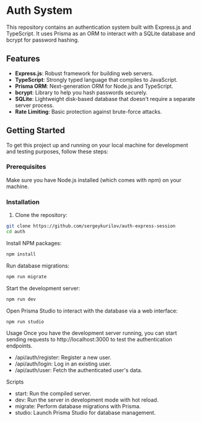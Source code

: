 # Auth System

This repository contains an authentication system built with Express.js and TypeScript. It uses Prisma as an ORM to interact with a SQLite database and bcrypt for password hashing.

## Features

- **Express.js**: Robust framework for building web servers.
- **TypeScript**: Strongly typed language that compiles to JavaScript.
- **Prisma ORM**: Next-generation ORM for Node.js and TypeScript.
- **bcrypt**: Library to help you hash passwords securely.
- **SQLite**: Lightweight disk-based database that doesn't require a separate server process.
- **Rate Limiting**: Basic protection against brute-force attacks.

## Getting Started

To get this project up and running on your local machine for development and testing purposes, follow these steps:

### Prerequisites

Make sure you have Node.js installed (which comes with npm) on your machine.

### Installation

1. Clone the repository:

```bash
git clone https://github.com/sergeykurilov/auth-express-session
cd auth
```
Install NPM packages:
```bash
npm install
```
Run database migrations:

```bash
npm run migrate
```
Start the development server:
```bash
npm run dev
```
Open Prisma Studio to interact with the database via a web interface:
```bash
npm run studio
```
Usage
Once you have the development server running, you can start sending requests to http://localhost:3000 to test the authentication endpoints.

- /api/auth/register: Register a new user.
- /api/auth/login: Log in an existing user.
- /api/auth/user: Fetch the authenticated user's data.

Scripts
- start: Run the compiled server.
- dev: Run the server in development mode with hot reload.
- migrate: Perform database migrations with Prisma.
- studio: Launch Prisma Studio for database management.
